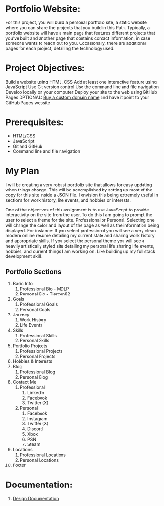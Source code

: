 # Portfolio Website:

For this project, you will build a personal portfolio site, a static website where you can share the projects that you build in this Path. Typically, a portfolio website will have a main page that features different projects that you’ve built and another page that contains contact information, in case someone wants to reach out to you. Occasionally, there are additional pages for each project, detailing the technology used.

# Project Objectives:

Build a website using HTML, CSS
Add at least one interactive feature using JavaScript
Use Git version control
Use the command line and file navigation
Develop locally on your computer
Deploy your site to the web using GitHub Pages
OPTIONAL: [Buy a custom domain name](https://www.codecademy.com/courses/make-a-website/lessons/setting-up-your-domain/) and have it point to your GitHub Pages website

# Prerequisites:
- HTML/CSS
- JavaScript
- Git and GitHub
- Command line and file navigation

# My Plan

I will be creating a very robust portfolio site that allows for easy updating when things change.  This will be accomplished by setting up most of the copy for this site inside a JSON file.  I envision this being extremely useful in sections for work history, life events, and hobbies or interests.

One of the objectives of this assignment is to use JavaScript to provide interactivity on the site from the user.  To do this I am going to prompt the user to select a theme for the site.  Professional or Personal. Selecting one will change the color and layout of the page as well as the information being displayed.  For instance: If you select professional you will see a very clean modern online resume detailing my current state and sharing work history and appropriate skills. If you select the personal theme you will see a heavily artistically styled site detailing my personal life sharing life events, hobbies, and current things I am working on.  Like building up my full stack development skill.

## Portfolio Sections

1. Basic Info
    1. Professional Bio - MDLP
    2. Personal Bio - Tiercen82
2. Goals
    1. Professional Goals
    2. Personal Goals
2. Journey
    1. Work History
    2. Life Events
3. Skills
    1. Professional Skills
    2. Personal Skills
4. Portfolio Projects
    1. Professional Projects
    2. Personal Projects
5. Hobbies & Interests
6. Blog
    1. Professional Blog
    2. Personal Blog
7. Contact Me
    1. Professional
        1. LinkedIn
        2. Facebook
        3. Twitter (X)
    2. Personal
        1. Facebook
        2. Instagram
        3. Twitter (X)
        4. Discord
        5. Xbox
        6. PSN
        7. Steam
8. Locations
    1. Professional Locations
    2. Personal Locations
9. Footer

# Documentation:

1. [Design Documentation](./resources/documentation/design.md)